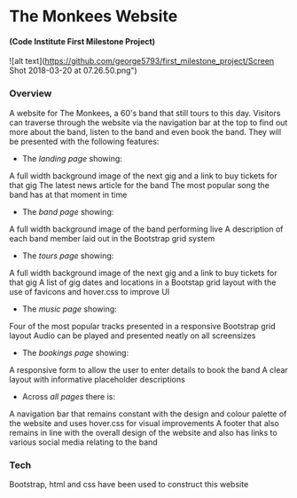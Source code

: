 # The Monkees Website

#### (Code Institute First Milestone Project)

![alt text](https://github.com/george5793/first_milestone_project/Screen Shot 2018-03-20 at 07.26.50.png")

### Overview
A website for The Monkees, a 60's band that still tours to this day. Visitors can traverse through the website via the navigation bar at the top to find out more about the band, listen to the band and even book the band. They will be presented with the following features:

* The _landing page_ showing:

A full width background image of the next gig and a link to buy tickets for that gig
The latest news article for the band
The most popular song the band has at that moment in time

* The _band page_ showing:

A full width background image of the band performing live
A description of each band member laid out in the Bootstrap grid system

* The _tours page_ showing:

A full width background image of the next gig and a link to buy tickets for that gig
A list of gig dates and locations in a Bootstap grid layout with the use of favicons and hover.css to improve UI

* The _music page_ showing:

Four of the most popular tracks presented in a responsive Bootstrap grid layout
Audio can be played and presented neatly on all screensizes

* The _bookings page_ showing:

A responsive form to allow the user to enter details to book the band
A clear layout with informative placeholder descriptions

* Across _all pages_ there is:

A navigation bar that remains constant with the design and colour palette of the website and uses hover.css for visual improvements
A footer that also remains in line with the overall design of the website and also has links to various social media relating to the band


### Tech

Bootstrap, html and css have been used to construct this website
